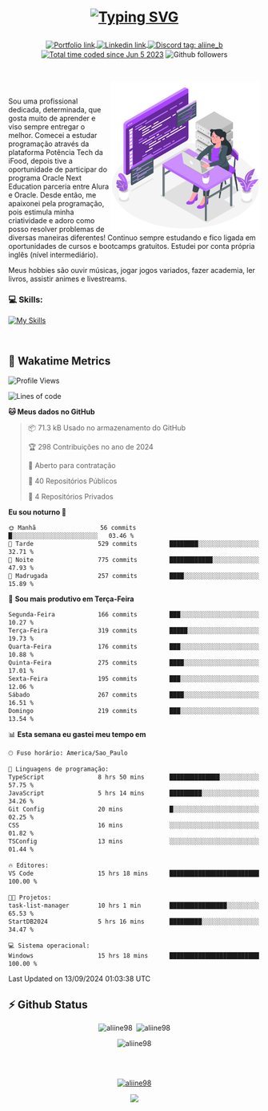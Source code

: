 # <p align = "center"><a href="https://git.io/typing-svg"><img src="https://readme-typing-svg.demolab.com?font=Space+Mono&size=28&pause=1000&duration=4000&color=8E58F7&vCenter=true&width=500&lines=%E2%9C%A8+Ol%C3%A1%2C+sou+Aline+Bevilacqua;%E2%9C%A8+Desenvolvedora+Web!" alt="Typing SVG" /></a></p>

<p align = "center">
    <a href="https://aliine98.github.io" target="_blank">
        <img alt="Portfolio link" align="center" src = "https://img.shields.io/badge/portfolio-8A2BE2?style=for-the-badge">
    </a>
    <a href="https://www.linkedin.com/in/aline-bevilacqua/" target="_blank">
        <img alt="Linkedin link" align="center" src = "https://img.shields.io/badge/LinkedIn-0077B5?style=for-the-badge&logo=linkedin&logoColor=white">
    </a>
    <a href="https://discord.com/" target="_blank">
        <img alt="Discord tag: aliine_b" align="center" src="https://img.shields.io/badge/-aliine__b-5865f2?style=flat-square&logo=Discord&logoColor=FFF" height="28">
    </a>
    <a href="https://wakatime.com/@aliine"><img src="https://wakatime.com/badge/user/d705bdc6-1244-4026-9380-8de8c1599f8d.svg?style=for-the-badge" alt="Total time coded since Jun 5 2023" align="center"/></a>
    <img alt="Github followers" align="center" src="https://img.shields.io/github/followers/Aliine98?style=for-the-badge&color=bf0f47&logo=github&logoColor=white">
</p><br>

<a href="https://storyset.com/"><img src="./assets/coding-amico.svg" width="300" align="right"></a>

<div align="left">
<br>

Sou uma profissional dedicada, determinada, que gosta muito de aprender e viso sempre entregar o melhor. Comecei a estudar programação através da plataforma Potência Tech da iFood, depois tive a oportunidade de participar do programa Oracle Next Education parceria entre Alura e Oracle. Desde então, me apaixonei pela programação, pois estimula minha criatividade e adoro como posso resolver problemas de diversas maneiras diferentes! Continuo sempre estudando e fico ligada em oportunidades de cursos e bootcamps gratuitos.
Estudei por conta própria inglês (nível intermediário).

Meus hobbies são ouvir músicas, jogar jogos variados, fazer academia, ler livros, assistir animes e livestreams.

### 💻 Skills:
[![My Skills](https://skillicons.dev/icons?i=html,css,js,bootstrap,tailwind,ts,mysql,angular,next,nuxt,express,mongo,java)](https://skillicons.dev)
</div>
<br>

## 🚀 Wakatime Metrics

<!--START_SECTION:waka-->
![Profile Views](http://img.shields.io/badge/Visualizac%C3%B5es%20do%20perfil-0-blue)

![Lines of code](https://img.shields.io/badge/Desde%20o%20Hello%20World%20eu%20escrevi-341.3%20thousand%20linhas%20de%20c%C3%B3digo-blue)

**🐱 Meus dados no GitHub** 

> 📦 71.3 kB Usado no armazenamento do GitHub 
 > 
> 🏆 298 Contribuições no ano de 2024
 > 
> 💼 Aberto para contratação
 > 
> 📜 40 Repositórios Públicos 
 > 
> 🔑 4 Repositórios Privados 
 > 
**Eu sou noturno 🦉** 

```text
🌞 Manhã                  56 commits          █░░░░░░░░░░░░░░░░░░░░░░░░   03.46 % 
🌆 Tarde                  529 commits         ████████░░░░░░░░░░░░░░░░░   32.71 % 
🌃 Noite                  775 commits         ████████████░░░░░░░░░░░░░   47.93 % 
🌙 Madrugada              257 commits         ████░░░░░░░░░░░░░░░░░░░░░   15.89 % 
```
📅 **Sou mais produtivo em Terça-Feira** 

```text
Segunda-Feira            166 commits         ███░░░░░░░░░░░░░░░░░░░░░░   10.27 % 
Terça-Feira              319 commits         █████░░░░░░░░░░░░░░░░░░░░   19.73 % 
Quarta-Feira             176 commits         ███░░░░░░░░░░░░░░░░░░░░░░   10.88 % 
Quinta-Feira             275 commits         ████░░░░░░░░░░░░░░░░░░░░░   17.01 % 
Sexta-Feira              195 commits         ███░░░░░░░░░░░░░░░░░░░░░░   12.06 % 
Sábado                   267 commits         ████░░░░░░░░░░░░░░░░░░░░░   16.51 % 
Domingo                  219 commits         ███░░░░░░░░░░░░░░░░░░░░░░   13.54 % 
```


📊 **Esta semana eu gastei meu tempo em** 

```text
🕑︎ Fuso horário: America/Sao_Paulo

💬 Linguagens de programação: 
TypeScript               8 hrs 50 mins       ██████████████░░░░░░░░░░░   57.75 % 
JavaScript               5 hrs 14 mins       █████████░░░░░░░░░░░░░░░░   34.26 % 
Git Config               20 mins             █░░░░░░░░░░░░░░░░░░░░░░░░   02.25 % 
CSS                      16 mins             ░░░░░░░░░░░░░░░░░░░░░░░░░   01.82 % 
TSConfig                 13 mins             ░░░░░░░░░░░░░░░░░░░░░░░░░   01.44 % 

🔥 Editores: 
VS Code                  15 hrs 18 mins      █████████████████████████   100.00 % 

🐱‍💻 Projetos: 
task-list-manager        10 hrs 1 min        ████████████████░░░░░░░░░   65.53 % 
StartDB2024              5 hrs 16 mins       █████████░░░░░░░░░░░░░░░░   34.47 % 

💻 Sistema operacional: 
Windows                  15 hrs 18 mins      █████████████████████████   100.00 % 
```


 Last Updated on 13/09/2024 01:03:38 UTC
<!--END_SECTION:waka-->
 
## ⚡ Github Status

<p align="center"><img src="https://my-github-readme-stats-aliine98.vercel.app/api?username=aliine98&show_icons=true&locale=en&theme=radical" alt="aliine98" />&nbsp;&nbsp;<img src="https://my-github-readme-stats-aliine98.vercel.app/api/top-langs?username=aliine98&show_icons=true&locale=en&layout=compact&theme=radical&exclude_repo=my-github-readme-stats,my-github-readme-streak-stats,github-readme-streak-stats,ajax-com-js-puro" alt="aliine98" /></p>

<p align="center"><img src="https://streak-stats.demolab.com?user=aliine98&theme=radical" alt="aliine98" /></p>

<br><br>
<p align="center"> <a href="https://github.com/ryo-ma/github-profile-trophy" target="_blank"><img src="https://github-profile-trophy.vercel.app/?username=aliine98&theme=radical&column=4" alt="aliine98" /></a> </p>

<p align="center"><img src="https://media4.giphy.com/media/C1bBFL2dMQxA4/giphy.gif?cid=ecf05e47z7xqxd7gboyuplq95r7v869x9bi8msk1upllpme2&ep=v1_gifs_search&rid=giphy.gif&ct=g" width="700"></p>
